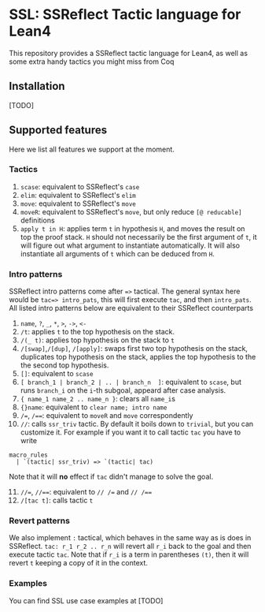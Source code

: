 # SSL: SSReflect Tactic language for Lean4

This repository provides a SSReflect tactic language for Lean4, as well as some extra handy tactics you might miss from Coq

## Installation
[TODO]

## Supported features

Here we list all features we support at the moment.

### Tactics

1. `scase`: equivalent to SSReflect's `case`
2. `elim`: equivalent to SSReflect's `elim`
3. `move`: equivalent to SSReflect's `move`
4. `moveR`: equivalent to SSReflect's `move`, but only reduce `[@ reducable]` definitions
5. `apply t in H`: applies term `t` in hypothesis `H`, and moves the result on top the proof stack. `H` should not necessarily be the first argument of `t`, it will figure out what argument to instantiate automatically. It will also instantiate all arguments of `t` which can be deduced from `H`.

### Intro patterns

SSReflect intro patterns come after `=>` tactical. The general syntax here would be `tac=> intro_pats`, this will first execute `tac`, and then `intro_pats`. All listed intro patterns below are equivalent to their SSReflect counterparts

1. `name`, `?`, `_`, `*`, `>`, `->`, `<-`
2. `/t`: applies `t` to the top hypothesis on the stack.  
3. `/(_ t)`: applies top hypothesis on the stack to `t` 
4. `/[swap]`,`/[dup]`, `/[apply]`: swaps first two top hypothesis on the stack, duplicates top hypothesis on the stack, applies the top hypothesis to the the second top hypothesis. 
5. `[]`: equivalent to `scase`
6. `[ branch_1 | branch_2 | .. | branch_n  ]`: equivalent to `scase`, but runs `branch_i` on the `i`-th subgoal, appeard after case analysis.
7. `{ name_1 name_2 .. name_n }`: clears all `name_i`s
8. `{}name`: equivalent to `clear name; intro name`
9. `/=`, `/==`: equivalent to `moveR` and `move` correspondently 
10. `//`: calls `ssr_triv` tactic. By default it boils down to `trivial`, but you can customize it. For example if you want it to call tactic `tac` you have to write 
```lean
macro_rules
  | `(tactic| ssr_triv) => `(tactic| tac)
```
Note that it will **no** effect if `tac` didn't manage to solve the goal.

11. `//=`, `//==`: equivalent to `// /=` and `// /==`
12. `/[tac t]`: calls tactic `t`

### Revert patterns

We also implement `:` tactical, which behaves in the same way as is does in SSReflect. `tac: r_1 r_2 .. r_n` will revert all `r_i` back to the goal and then execute tactic `tac`. Note that if `r_i` is a term in parentheses `(t)`, then it will revert `t` keeping a copy of it in the context. 


### Examples

You can find SSL use case examples at [TODO]
